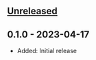 ## [Unreleased]

## 0.1.0 - 2023-04-17
  * Added: Initial release

[Unreleased]: https://github.com/johnstevenson/wprs-api/compare/0.1.0...HEAD
